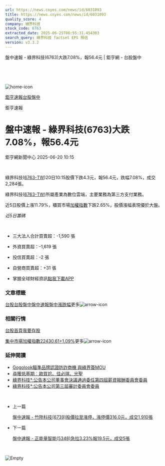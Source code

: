 ```yaml
---
url: https://news.cnyes.com/news/id/6031093
title: https://news.cnyes.com/news/id/6031093
quality_score: 4
company: 綠界科技
stock_code: 6763
extracted_date: 2025-06-25T06:55:31.454303
search_query: 綠界科技 factset EPS 預估
version: v3.3.2
---
```


盤中速報 - 綠界科技(6763)大跌7.08%，報56.4元 | 鉅亨網 - 台股盤中

‌

‌

![home-icon](/assets/icons/breadCrumb/symbol-icon-home.svg)

[鉅亨速報](/news/cat/anue_live)[台股盤中](/news/cat/tw_live)

鉅亨速報

# 盤中速報 - 綠界科技(6763)大跌7.08%，報56.4元

鉅亨網新聞中心 2025-06-20 10:15

‌

綠界科技([6763-TW](https://www.cnyes.com/twstock/6763))20日10:15股價下跌4.3元，報56.4元，跌幅7.08%，成交2,284張。

綠界科技([6763-TW](https://www.cnyes.com/twstock/6763))所屬產業為數位雲端，主要業務為第三方支付業務。

近5日股價上漲11.79%，櫃買市場[加權指數](https://invest.cnyes.com/index/TWS/TSE01)下跌2.65%，股價漲幅表現優於大盤。

*近5日籌碼*

‌

* 三大法人合計買賣超：-1,590 張
* 外資買賣超：-1,619 張
* 投信買賣超：-2 張
* 自營商買賣超：+31 張

* 掌握全球財經資訊[點我下載APP](http://www.cnyes.com/app/?utm_source=mweb&utm_medium=HamMenuBanner&utm_campaign=fixed&utm_content=entr)

### 文章標籤

[台股](https://news.cnyes.com/tag/台股 "台股")[台股盤中](https://news.cnyes.com/tag/台股盤中 "台股盤中")[盤中速報](https://news.cnyes.com/tag/盤中速報 "盤中速報")[盤中漲跌幅](https://news.cnyes.com/tag/盤中漲跌幅 "盤中漲跌幅")更多![arrow-icon](/assets/icons/arrows/arrow-down.svg)

### 相關行情

[台股首頁](https://www.cnyes.com/twstock)[我要存股](https://supr.link/8OHaU)

[集中市場加權指數22430.61+1.09%](https://invest.cnyes.com/index/TWS/TSE01)更多![arrow-icon](/assets/icons/arrows/arrow-down.svg)

### 延伸閱讀

* [Gogolook瞄準品牌認證防詐商機 與綠界簽MOU](/news/id/5993681)
* [尋獲低基期︰歐買尬、佳必琪、光聖](/news/id/5964825)
* [綠界科技\*:公告本公司董事會決議通過委任第四屆薪資報酬委員會委員](/news/id/6016424)
* [綠界科技\*:公告本公司第三屆審計委員會委員](/news/id/6016423)

‌

* 上一篇

  [盤中速報 - 竹陞科技(6739)股價拉至漲停，漲停價316.0元，成交1,910張](/news/id/6031313)
* 下一篇

  [盤中速報 - 正能量智能(5348)急拉3.23%報19.5元，成交5張](/news/id/6029472)

‌

![Empty](/assets/icons/skeleton/empty-image.svg)

‌